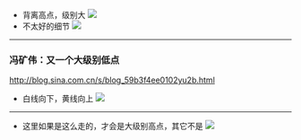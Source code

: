 - 背离高点，级别大
![](http://sinastorage.com/storage.app.finance.sina.com.cn/products/201904/9afc688f7630a40bac45134a060e71fa.png)
- 不太好的细节
![](http://sinastorage.com/storage.app.finance.sina.com.cn/products/201904/3ce51090a9f7f0f67feb5ea1ba2f26a9.png)
---
### 冯矿伟：又一个大级别低点
http://blog.sina.com.cn/s/blog_59b3f4ee0102yu2b.html
- 白线向下，黄线向上
![](http://album.sina.com.cn/pic/001DQGn4zy7rv8cll2129)
---
- 这里如果是这么走的，才会是大级别高点，其它不是
![](http://sinastorage.com/storage.app.finance.sina.com.cn/products/201903/6bde4f73bfd36072b3d5ad6741fe6000.png)